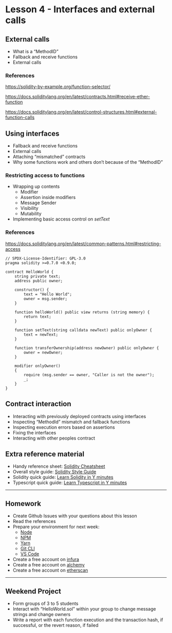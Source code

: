 # Lesson 4 - Interfaces and external calls

## External calls

* What is a “MethodID”
* Fallback and receive functions
* External calls

### References
<https://solidity-by-example.org/function-selector/>

<https://docs.soliditylang.org/en/latest/contracts.html#receive-ether-function>

<https://docs.soliditylang.org/en/latest/control-structures.html#external-function-calls>

## Using interfaces

* Fallback and receive functions
* External calls
* Attaching “mismatched” contracts
* Why some functions work and others don’t because of the “MethodID”

### Restricting access to functions

* Wrapping up contents
  * Modifier
  * Assertion inside modifiers
  * Message Sender
  * Visibility
  * Mutability
* Implementing basic access control on _setText_

### References
<https://docs.soliditylang.org/en/latest/common-patterns.html#restricting-access>

    // SPDX-License-Identifier: GPL-3.0
    pragma solidity >=0.7.0 <0.9.0;

    contract HelloWorld {
        string private text;
        address public owner;

        constructor() {
            text = "Hello World";
            owner = msg.sender;
        }

        function helloWorld() public view returns (string memory) {
            return text;
        }

        function setText(string calldata newText) public onlyOwner {
            text = newText;
        }

        function transferOwnership(address newOwner) public onlyOwner {
            owner = newOwner;
        }

        modifier onlyOwner()
        {
            require (msg.sender == owner, "Caller is not the owner");
            _;
        }
    }

## Contract interaction

* Interacting with previously deployed contracts using interfaces
* Inspecting “MethodId” mismatch and fallback functions
* Inspecting execution errors based on assertions
* Fixing the interfaces
* Interacting with other peoples contract

## Extra reference material

* Handy reference sheet: [Solidity Cheatsheet](https://docs.soliditylang.org/en/latest/cheatsheet.html)
* Overall style guide: [Solidity Style Guide](https://docs.soliditylang.org/en/latest/style-guide.html)
* Solidity quick guide: [Learn Solidity in Y minutes](https://learnxinyminutes.com/docs/solidity/)
* Typescript quick guide: [Learn Typescript in Y minutes](https://learnxinyminutes.com/docs/typescript/)

---

## Homework

* Create Github Issues with your questions about this lesson
* Read the references
* Prepare your environment for next week:
  * [Node](https://nodejs.org/en/docs/guides/getting-started-guide/)
  * [NPM](https://docs.npmjs.com/cli/v9/configuring-npm/install)
  * [Yarn](https://yarnpkg.com/getting-started/install)
  * [Git CLI](https://git-scm.com/book/en/v2/Getting-Started-First-Time-Git-Setup)
  * [VS Code](https://code.visualstudio.com/docs/setup/setup-overview)
* Create a free account on [infura](https://infura.io/)
* Create a free account on [alchemy](https://www.alchemy.com/)
* Create a free account on [etherscan](https://etherscan.io/register)

---

## Weekend Project

* Form groups of 3 to 5 students
* Interact with “HelloWorld.sol” within your group to change message strings and change owners
* Write a report with each function execution and the transaction hash, if successful, or the revert reason, if failed
